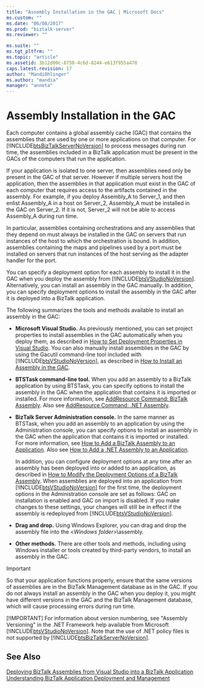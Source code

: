 ```yaml
---
title: "Assembly Installation in the GAC | Microsoft Docs"
ms.custom: ""
ms.date: "06/08/2017"
ms.prod: "biztalk-server"
ms.reviewer: ""

ms.suite: ""
ms.tgt_pltfrm: ""
ms.topic: "article"
ms.assetid: 3b12d00c-8750-4c6d-8244-e613f955a478
caps.latest.revision: 17
author: "MandiOhlinger"
ms.author: "mandia"
manager: "anneta"
---
```

# Assembly Installation in the GAC
Each computer contains a global assembly cache (GAC) that contains the assemblies that are used by one or more applications on that computer. For [!INCLUDE[btsBizTalkServerNoVersion](../includes/btsbiztalkservernoversion-md.md)] to process messages during run time, the assemblies included in a BizTalk application must be present in the GACs of the computers that run the application.  
  
 If your application is isolated to one server, then assemblies need only be present in the GAC of that server. However if multiple servers host the application, then the assemblies in that application must exist in the GAC of each computer that requires access to the artifacts contained in the assembly. For example, if you deploy Assembly_A to Server_1, and then enlist Assembly_A in a host on Server_2, Assembly_A must be installed in the GAC on Server_2. If it is not, Server_2 will not be able to access Assembly_A during run time.  
  
 In particular, assemblies containing orchestrations and any assemblies that they depend on must always be installed in the GAC on servers that run instances of the host to which the orchestration is bound. In addition, assemblies containing the maps and pipelines used by a port must be installed on servers that run instances of the host serving as the adapter handler for the port.  
  
 You can specify a deployment option for each assembly to install it in the GAC when you deploy the assembly from [!INCLUDE[btsVStudioNoVersion](../includes/btsvstudionoversion-md.md)]. Alternatively, you can install an assembly in the GAC manually. In addition, you can specify deployment options to install the assembly in the GAC after it is deployed into a BizTalk application.  
  
 The following summarizes the tools and methods available to install an assembly in the GAC:  
  
- **Microsoft Visual Studio.** As previously mentioned, you can set project properties to install assemblies in the GAC automatically when you deploy them, as described in [How to Set Deployment Properties in Visual Studio](../core/how-to-set-deployment-properties-in-visual-studio.md). You can also manually install assemblies in the GAC by using the Gacutil command-line tool included with [!INCLUDE[btsVStudioNoVersion](../includes/btsvstudionoversion-md.md)], as described in [How to Install an Assembly in the GAC](../core/how-to-install-an-assembly-in-the-gac.md).  
  
- **BTSTask command-line tool.** When you add an assembly to a BizTalk application by using BTSTask, you can specify options to install the assembly in the GAC when the application that contains it is imported or installed. For more information, see [AddResource Command: BizTalk Assembly](../core/addresource-command-biztalk-assembly.md). Also see [AddResource Command: .NET Assembly](../core/addresource-command-net-assembly.md).  
  
- **BizTalk Server Administration console.** In the same manner as BTSTask, when you add an assembly to an application by using the Administration console, you can specify options to install an assembly in the GAC when the application that contains it is imported or installed. For more information, see [How to Add a BizTalk Assembly to an Application](../core/how-to-add-a-biztalk-assembly-to-an-application.md). Also see [How to Add a .NET Assembly to an Application](../core/how-to-add-a-net-assembly-to-an-application.md).  
  
   In addition, you can configure deployment options at any time after an assembly has been deployed into or added to an application, as described in [How to Modify the Deployment Options of a BizTalk Assembly](../core/how-to-modify-the-deployment-options-of-a-biztalk-assembly.md). When assemblies are deployed into an application from [!INCLUDE[btsVStudioNoVersion](../includes/btsvstudionoversion-md.md)] for the first time, the deployment options in the Administration console are set as follows: GAC on installation is enabled and GAC on import is disabled. If you make changes to these settings, your changes will still be in effect if the assembly is redeployed from [!INCLUDE[btsVStudioNoVersion](../includes/btsvstudionoversion-md.md)].  
  
- **Drag and drop.** Using Windows Explorer, you can drag and drop the assembly file into the \<*Windows folder*\>\assembly.  
  
- **Other methods.** There are other tools and methods, including using Windows installer or tools created by third-party vendors, to install an assembly in the GAC.  
  
> [!IMPORTANT]
>  So that your application functions properly, ensure that the same versions of assemblies are in the BizTalk Management database as in the GAC. If you do not always install an assembly in the GAC when you deploy it, you might have different versions in the GAC and the BizTalk Management database, which will cause processing errors during run time.  
> 
> [!IMPORTANT]
>  For information about version numbering, see "Assembly Versioning" in the .NET Framework help available from Microsoft [!INCLUDE[btsVStudioNoVersion](../includes/btsvstudionoversion-md.md)]. Note that the use of .NET policy files is not supported by [!INCLUDE[btsBizTalkServerNoVersion](../includes/btsbiztalkservernoversion-md.md)].  
  
## See Also  
 [Deploying BizTalk Assemblies from Visual Studio into a BizTalk Application](../core/deploying-biztalk-assemblies-from-visual-studio-into-a-biztalk-application.md)   
 [Understanding BizTalk Application Deployment and Management](../core/understanding-biztalk-application-deployment-and-management.md)

